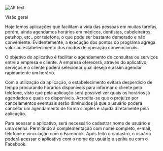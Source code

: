 ![Alt text](http://i.imgur.com/7AJ1C8B.jpg)

Visão geral

Hoje temos aplicações que facilitam a vida das pessoas em muitas tarefas, porém, ainda agendamos horários em médicos, dentistas, cabeleireiros, petshop, etc.. por telefone, o que pode ser bastante demorado e não conveniente. Evidentemente, a execução dos pontos do programa agrega valor ao estabelecimento dos modos de operação convencionais.	

O objetivo do aplicativo é facilitar o agendamento de consultas ou serviços entre
a empresa e cliente. A empresa oferecerá, através do aplicativo, serviços  e o cliente poderá selecionar qual deseja e assim agendar rapidamente um horário.

Com a utilização da aplicação, o estabelecimento evitará desperdício de tempo procurando horários disponíveis para informar o cliente pelo telefone, visto que pela aplicação será possível ver quais os horários já agendados e quais os disponíveis. Acredita-se que o prejuízo por cancelamentos eventuais serão diminuídos já que o usuário poderá cancelar um agendamento de forma simples e rápida diretamente pela aplicação.

Para acessar o aplicativo, será necessário cadastrar nome de usuário e uma senha. Permitindo a complementação com nome completo, e-mail, telefone e vinculação com o Facebook. Após feito o cadastro, o usuário poderá acessar o aplicativo com o nome de usuário e senha ou com o Facebook.
